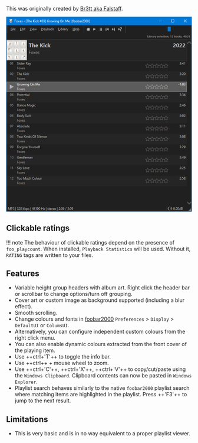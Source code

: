 This was originally created by [Br3tt aka Falstaff](https://www.deviantart.com/br3tt).

![smooth playlist](../images/smooth-playlist.png)

## Clickable ratings
!!! note
	The behaviour of clickable ratings depend on the presence of `foo_playcount`. When installed,
	`Playback Statistics` will be used. Without it, `RATING` tags are written
	to your files.

## Features
- Variable height group headers with album art. Right click the header bar or scrollbar to change options/turn off grouping.
- Cover art or custom image as background supported (including a blur effect).
- Smooth scrolling.
- Change colours and fonts in [foobar2000](https://www.foobar2000.org) `Preferences` > `Display` > `DefaultUI` or `ColumsUI`.
- Alternatively, you can configure independent custom colours from the right click menu.
- You can also enable dynamic colours extracted from the front cover of the playing item.
- Use ++ctrl+'T'++ to toggle the info bar.
- Use ++ctrl++ + mouse wheel to zoom.
- Use ++ctrl+'C'++, ++ctrl+'X'++, ++ctrl+'V'++ to copy/cut/paste using the `Windows Clipboard`. Clipboard contents can now be pasted in `Windows Explorer`.
- Playlist search behaves similarly	to the native `foobar2000` playlist search where matching items are highlighted in the playlist. Press ++'F3'++ to jump to the next result.

## Limitations
- This is very basic and is in no way equivalent to a proper playlist viewer.
